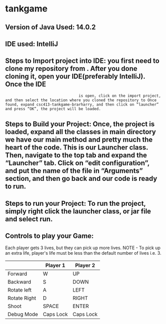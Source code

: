 # tankgame

## Version of Java Used: 14.0.2

## IDE used: IntelliJ

## Steps to Import project into IDE: you first need to clone my repository from . After you done cloning it, open your IDE(preferably IntelliJ). Once the IDE
                                     is open, click on the import project, and then select the location where you cloned the repository to Once found, expand csc413-tankgame-brarharry, and then click on “launcher” and press “OK”, the project will be loaded.

## Steps to Build your Project: Once, the project is loaded, expand all the classes in main directory we have our main method and pretty much the heart of the code. This is our Launcher class. Then, navigate to the top tab and expand the “Launcher” tab. Click on “edit configuration”, and put the name of the file in “Arguments” section, and then go back and our code is ready to run.
 
## Steps to run your Project: To run the project, simply right click the launcher class, or jar file and select run.

## Controls to play your Game: 
Each player gets 3 lives, but they can pick up more lives. NOTE - To pick up an extra life, player's life must be less than the default number of lives i.e. 3.

|               | Player 1 | Player 2 |
|---------------|----------|----------|
|  Forward      |     W     |     UP     |
|  Backward     |     S     |     DOWN     |
|  Rotate left  |     A     |     LEFT     |
|  Rotate Right |     D     |     RIGHT     |
|  Shoot        |     SPACE     |    ENTER      |
|  Debug Mode |     Caps Lock     |     Caps Lock     |

<!-- you may add more controls if you need to. -->
